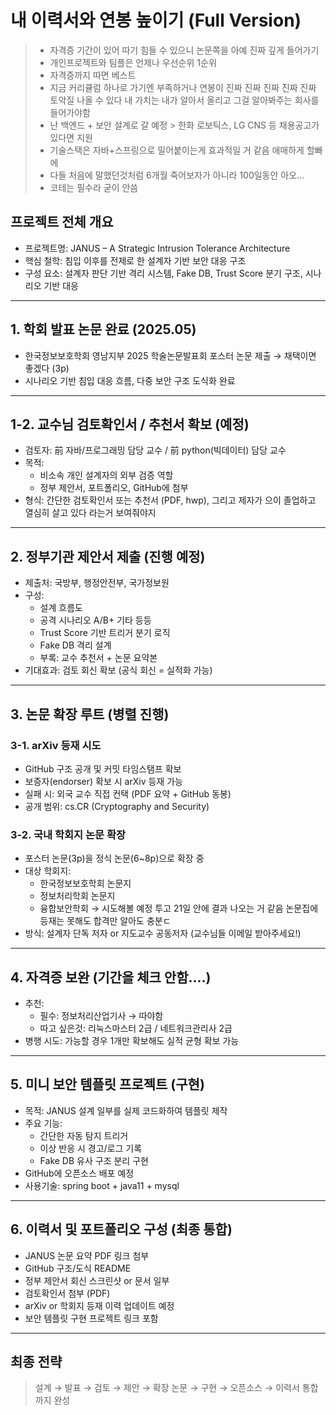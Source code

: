 # 내 이력서와 연봉 높이기 (Full Version)
> - 자격증 기간이 있어 따기 힘들 수 있으니 논문쪽을 아예 진짜 깊게 들어가기
> - 개인프로젝트와 팀플은 언제나 우선순위 1순위
> - 자격증까지 따면 베스트
> - 지금 커리큘럼 하나로 가기엔 부족하거나 연봉이 진짜 진짜 진짜 진짜 진짜 토악질 나올 수 있다 내 가치는 내가 알아서 올리고 그걸 알아봐주는 회사를 들어가야함
> - 난 백엔드 + 보안 설계로 갈 예정 > 한화 로보틱스, LG CNS 등 채용공고가 있다면 지원
> - 기술스택은 자바+스프링으로 밀어붙이는게 효과적일 거 같음 애매하게 할빠에
> - 다들 처음에 말했던것처럼 6개월 죽어보자가 아니라 100일동안 아오...
> - 코테는 필수라 굳이 안씀

##  프로젝트 전체 개요
- 프로젝트명: JANUS – A Strategic Intrusion Tolerance Architecture
- 핵심 철학: 침입 이후를 전제로 한 설계자 기반 보안 대응 구조
- 구성 요소: 설계자 판단 기반 격리 시스템, Fake DB, Trust Score 분기 구조, 시나리오 기반 대응

---

## 1. 학회 발표 논문 완료 (2025.05)
- 한국정보보호학회 영남지부 2025 학술논문발표회 포스터 논문 제출 → 채택이면 좋겠다 (3p)
- 시나리오 기반 침입 대응 흐름, 다중 보안 구조 도식화 완료

---

## 1-2. 교수님 검토확인서 / 추천서 확보 (예정)
- 검토자: 前 자바/프로그래밍 담당 교수 / 前 python(빅데이터) 담당 교수
- 목적:
  - 비소속 개인 설계자의 외부 검증 역할
  - 정부 제안서, 포트폴리오, GitHub에 첨부
- 형식: 간단한 검토확인서 또는 추천서 (PDF, hwp), 그리고 제자가 으이 졸업하고 열심히 살고 있다 라는거 보여줘야지

---

## 2. 정부기관 제안서 제출 (진행 예정)
- 제출처: 국방부, 행정안전부, 국가정보원
- 구성:
  - 설계 흐름도
  - 공격 시나리오 A/B+ 기타 등등
  - Trust Score 기반 트리거 분기 로직
  - Fake DB 격리 설계
  - 부록: 교수 추천서 + 논문 요약본
- 기대효과: 검토 회신 확보 (공식 회신 = 실적화 가능)

---

## 3. 논문 확장 루트 (병렬 진행)

### 3-1. arXiv 등재 시도
- GitHub 구조 공개 및 커밋 타임스탬프 확보
- 보증자(endorser) 확보 시 arXiv 등재 가능
- 실패 시: 외국 교수 직접 컨택 (PDF 요약 + GitHub 동봉)
- 공개 범위: cs.CR (Cryptography and Security)

### 3-2. 국내 학회지 논문 확장
- 포스터 논문(3p)을 정식 논문(6~8p)으로 확장 중
- 대상 학회지:
  - 한국정보보호학회 논문지
  - 정보처리학회 논문지
  - 융합보안학회 → 시도해볼 예정 투고 21일 안에 결과 나오는 거 같음 논문집에 등재는 못해도 합격만 알아도 충분ㄷ
- 방식: 설계자 단독 저자 or 지도교수 공동저자 (교수님들 이메일 받아주세요!)

---

## 4. 자격증 보완 (기간을 체크 안함....)
- 추천:
  - 필수: 정보처리산업기사 → 따야함
  - 따고 싶은것: 리눅스마스터 2급 / 네트워크관리사 2급
- 병행 시도: 가능할 경우 1개만 확보해도 실적 균형 확보 가능

---

## 5. 미니 보안 템플릿 프로젝트 (구현)
- 목적: JANUS 설계 일부를 실제 코드화하여 템플릿 제작
- 주요 기능:
  - 간단한 자동 탐지 트리거
  - 이상 반응 시 경고/로그 기록
  - Fake DB 유사 구조 분리 구현
- GitHub에 오픈소스 배포 예정
- 사용기술: spring boot + java11 + mysql

---

## 6. 이력서 및 포트폴리오 구성 (최종 통합)
- JANUS 논문 요약 PDF 링크 첨부
- GitHub 구조/도식 README
- 정부 제안서 회신 스크린샷 or 문서 일부
- 검토확인서 첨부 (PDF)
- arXiv or 학회지 등재 이력 업데이트 예정
- 보안 템플릿 구현 프로젝트 링크 포함

---

##  최종 전략
> 설계 → 발표 → 검토 → 제안 → 확장 논문 → 구현 → 오픈소스 → 이력서 통합까지 완성


